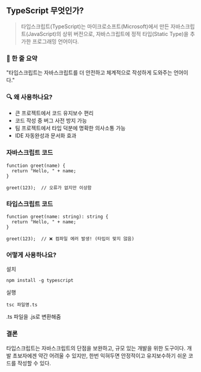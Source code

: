 ## TypeScript 무엇인가? 
> 타입스크립트(TypeScript)는 마이크로소프트(Microsoft)에서 만든 자바스크립트(JavaScript)의 상위 버전으로, 자바스크립트에 정적 타입(Static Type)을 추가한 프로그래밍 언어이다.

### 📌 한 줄 요약
"타입스크립트는 자바스크립트를 더 안전하고 체계적으로 작성하게 도와주는 언어이다."


### 🔍 왜 사용하나요?
+ 큰 프로젝트에서 코드 유지보수 편리
+ 코드 작성 중 버그 사전 방지 가능
+ 팀 프로젝트에서 타입 덕분에 명확한 의사소통 가능
+ IDE 자동완성과 문서화 효과

### 자바스크립트 코드
```
function greet(name) {
  return "Hello, " + name;
}

greet(123);  // 오류가 없지만 이상함

```

### 타입스크립트 코드 
```
function greet(name: string): string {
  return "Hello, " + name;
}

greet(123);  // ❌ 컴파일 에러 발생! (타입이 맞지 않음)

```

### 어떻게 사용하나요?
설치 
```
npm install -g typescript
```

실행 
```
tsc 파일명.ts

```
.ts 파일을 .js로 변환해줌


### 결론
타입스크립트는 자바스크립트의 단점을 보완하고, 규모 있는 개발을 위한 도구이다.
개발 초보자에겐 약간 어려울 수 있지만, 한번 익혀두면 안정적이고 유지보수하기 쉬운 코드를 작성할 수 있다.



